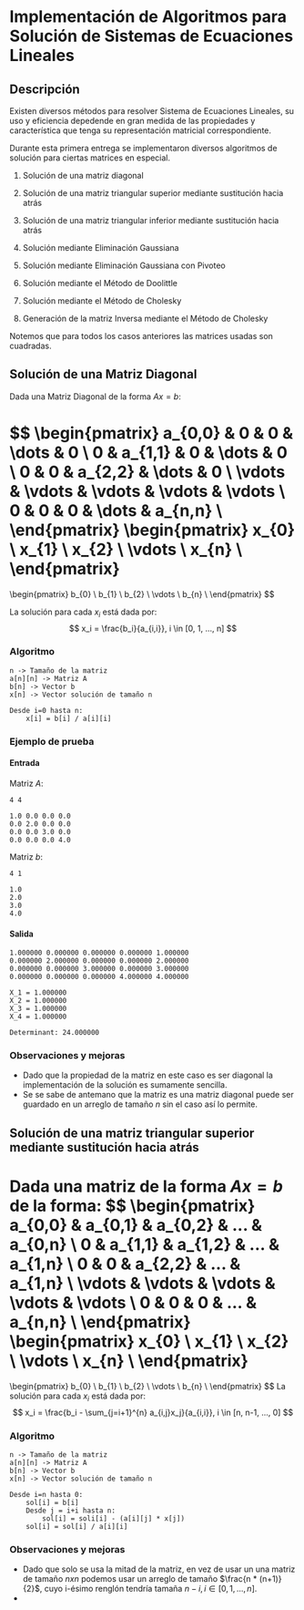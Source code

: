 # Implementación de Algoritmos para Solución de Sistemas de Ecuaciones Lineales

## Descripción

Existen diversos métodos para resolver Sistema de Ecuaciones Lineales, su uso y eficiencia depedende en gran medida de las propiedades y característica que tenga su representación matricial correspondiente.

Durante esta primera entrega se implementaron diversos algoritmos de solución para ciertas matrices en especial.

1. Solución de una matriz diagonal

2. Solución de una matriz triangular superior mediante sustitución hacia atrás

3. Solución de una matriz triangular inferior mediante sustitución hacia atrás

4. Solución mediante Eliminación Gaussiana

5. Solución mediante Eliminación Gaussiana con Pivoteo

6. Solución mediante el Método de Doolittle

7. Solución mediante el Método de Cholesky

8. Generación de la matriz Inversa mediante el Método de Cholesky

Notemos que para todos los casos anteriores las matrices usadas son cuadradas.

## Solución de una Matriz Diagonal

Dada una Matriz Diagonal de la forma $Ax = b$:

$$
\begin{pmatrix} 
	a_{0,0} & 0 & 0 & \dots & 0 \\
	0 & a_{1,1} & 0 & \dots & 0 \\
	0 & 0 & a_{2,2} & \dots & 0 \\
	\vdots & \vdots & \vdots & \vdots & \vdots \\
	0 & 0 & 0 & \dots & a_{n,n} \\
\end{pmatrix}
\begin{pmatrix} 
	x_{0} \\
	x_{1} \\
	x_{2} \\
	\vdots \\
	x_{n} \\
\end{pmatrix}
=
\begin{pmatrix} 
	b_{0} \\
	b_{1} \\
	b_{2} \\
	\vdots \\
	b_{n} \\
\end{pmatrix}
$$

La solución para cada $x_i$ está dada por:
$$
x_i = \frac{b_i}{a_{i,i}}, i \in [0, 1, ..., n]
$$

### Algoritmo

```
n -> Tamaño de la matriz
a[n][n] -> Matriz A
b[n] -> Vector b
x[n] -> Vector solución de tamaño n

Desde i=0 hasta n:
	x[i] = b[i] / a[i][i]
```

### Ejemplo de prueba

#### Entrada

Matriz *A*:

```
4 4

1.0 0.0 0.0 0.0
0.0 2.0 0.0 0.0
0.0 0.0 3.0 0.0
0.0 0.0 0.0 4.0
```

Matriz *b*:

```
4 1

1.0
2.0
3.0
4.0
```

#### Salida

```
1.000000 0.000000 0.000000 0.000000 1.000000
0.000000 2.000000 0.000000 0.000000 2.000000
0.000000 0.000000 3.000000 0.000000 3.000000
0.000000 0.000000 0.000000 4.000000 4.000000

X_1 = 1.000000
X_2 = 1.000000
X_3 = 1.000000
X_4 = 1.000000

Determinant: 24.000000
```

### Observaciones y mejoras

- Dado que la propiedad de la matriz en este caso es ser diagonal la implementación de la solución es sumamente sencilla.
- Se se sabe de antemano que la matriz es una matriz diagonal puede ser guardado en un arreglo de tamaño *n* sin el caso así lo permite.

## Solución de una matriz triangular superior mediante sustitución hacia atrás

Dada una matriz de la forma $Ax = b$ de la forma:
$$
\begin{pmatrix} 
	a_{0,0} & a_{0,1} & a_{0,2} & ... & a_{0,n} \\
	0 & a_{1,1} & a_{1,2} & ... & a_{1,n} \\
	0 & 0 & a_{2,2} & ... & a_{1,n} \\
	\vdots & \vdots & \vdots & \vdots & \vdots \\
	0 & 0 & 0 & ... & a_{n,n} \\
\end{pmatrix}
\begin{pmatrix} 
	x_{0} \\
	x_{1} \\
	x_{2} \\
	\vdots \\
	x_{n} \\
\end{pmatrix}
=
\begin{pmatrix} 
	b_{0} \\
	b_{1} \\
	b_{2} \\
	\vdots \\
	b_{n} \\
\end{pmatrix}
$$
La solución para cada $x_i$ está dada por:
$$
x_i = \frac{b_i - \sum_{j=i+1}^{n} a_{i,j}x_j}{a_{i,i}}, i \in [n, n-1, ..., 0]
$$

### Algoritmo

```
n -> Tamaño de la matriz
a[n][n] -> Matriz A
b[n] -> Vector b
x[n] -> Vector solución de tamaño n

Desde i=n hasta 0:
	sol[i] = b[i]
	Desde j = i+i hasta n:
		sol[i] = soli[i] - (a[i][j] * x[j])
	sol[i] = sol[i] / a[i][i]
```

### Observaciones y mejoras

- Dado que solo se usa la mitad de la matriz, en vez de usar un una matriz de tamaño $n x n$ podemos usar un arreglo de tamaño $\frac{n * (n+1)}{2}$, cuyo i-ésimo renglón tendría tamaña $n-i, i \in [0, 1, ...,  n]$.
- 
